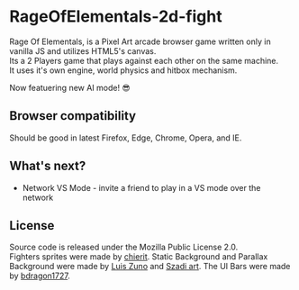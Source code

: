 # RageOfElementals-2d-fight
Rage Of Elementals, is a Pixel Art arcade browser game written only in vanilla JS and utilizes HTML5's canvas.  
Its a 2 Players game that plays against each other on the same machine.  
It uses it's own engine, world physics and hitbox mechanism.  
  
Now featuering new AI mode! :sunglasses:  


## Browser compatibility

Should be good in latest Firefox, Edge, Chrome, Opera, and IE.

## What's next?
 - Network VS Mode - invite a friend to play in a VS mode over the network

## License

Source code is released under the Mozilla Public License 2.0.  
Fighters sprites were made by [chierit](https://chierit.itch.io/).  Static Background and Parallax Background were made by [Luis Zuno](https://ansimuz.itch.io/) and [Szadi art](https://szadiart.itch.io/).  The UI Bars were made by [bdragon1727](https://bdragon1727.itch.io/).
